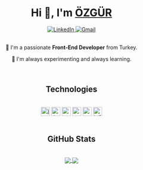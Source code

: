 <h1 align="center">Hi 👋, I'm <a href="#">ÖZGÜR</a></h1>
<div align="center">
  <a href="https://www.linkedin.com/in/ozgur-gokdemir/" target="_blank">
    <img alt="LinkedIn" src="https://img.shields.io/badge/LinkedIn-informational?style=flat&color=0A66C2&logo=linkedin&logoColor=white" />
  </a>
  <a href="mailto:ozgurgokd@gmail.com" target="_blank">
    <img alt="Gmail" src="https://img.shields.io/badge/Gmail-informational?style=flat&color=EA4335&logo=gmail&logoColor=white" />
  </a>
</div>

<br>
<div align="center">
  <p>🚀 I'm a passionate <strong>Front-End Developer</strong> from Turkey.</p>
  <p>🧪 I'm always experimenting and always learning.</p>
</div>
<br>

<h2 align="center">Technologies</h2>
<br>
<div align="center">
  <img alt="javascript" height="24" src="https://img.shields.io/badge/JavaScript-0d1117?style=flat-square&logo=javascript">
  <img alt="typescript" height="24" src="https://img.shields.io/badge/TypeScript-0d1117?style=flat-square&logo=typescript">
  <img alt="react" height="24" src="https://img.shields.io/badge/React-0d1117?style=flat-square&logo=react">
  <img alt="redux" height="24" src="https://img.shields.io/badge/Redux-0d1117?style=flat-square&logo=redux">
  <img alt="nextjs" height="24" src="https://img.shields.io/badge/Next-0d1117?style=flat-square&logo=next.js">
  <img alt="tailwind" height="24" src="https://img.shields.io/badge/Tailwind-0d1117?style=flat-square&logo=tailwindcss">
</div>
<br>

<h2 align="center">GitHub Stats</h2>
<br>
<div align="center">
  <a href="https://github.com/Rawthul/Rawthul">
    <img align="center" src="https://github-readme-stats.vercel.app/api/top-langs/?username=Rawthul&langs_count=3&title_color=fff&text_color=c9d1d9&icon_color=2bbc8a&border_color=0d1117&bg_color=0d1117">
  </a>
  <a href="https://github.com/Rawthul/Rawthul">
    <img align="center" src="https://github-readme-stats.vercel.app/api?username=Rawthul&count_private=true&show_icons=true&line_height=27&title_color=fff&text_color=c9d1d9&icon_color=2bbc8a&border_color=0d1117&bg_color=0d1117">
  </a>
</div>
